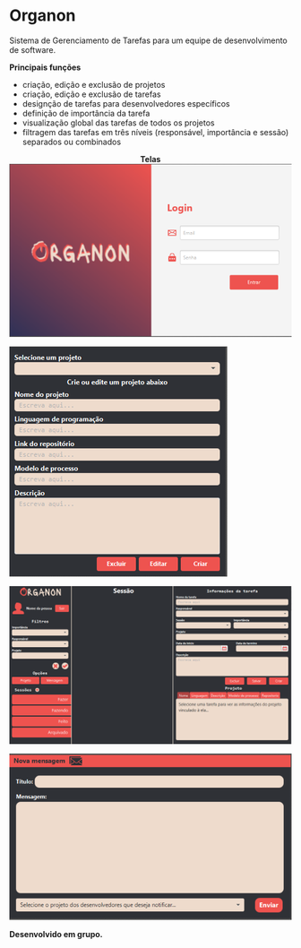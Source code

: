 # Organon
Sistema de Gerenciamento de Tarefas para um equipe de desenvolvimento de software.

**Principais funções**
 - criação, edição e exclusão de projetos 
 - criação, edição e exclusão de tarefas
 - designção de tarefas para desenvolvedores específicos 
 - definição de importância da tarefa
 - visualização global das tarefas de todos os projetos
 - filtragem das tarefas em três níveis (responsável, importância e sessão) separados ou combinados  

<p align='center'>
  <b>Telas<b>
 <img src="https://github.com/Henrique-BL/Organon/blob/main/telas/TelaLogin.png" alt="Tela Login">

  
  ![Tela Projeto](https://github.com/Henrique-BL/Organon/blob/main/telas/TelaProjeto.png)
  
  ![Tela Principal](https://github.com/Henrique-BL/Organon/blob/main/telas/TelaMainBoard.png)
  
  ![Tela Mensagem](https://github.com/Henrique-BL/Organon/blob/main/telas/TelaMensagem.png)
  
</p>
Desenvolvido em grupo.
